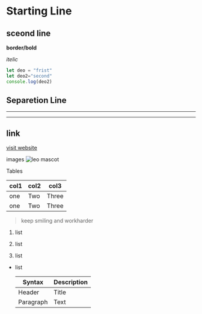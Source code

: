 # Starting Line
## sceond line

**border/bold**

_itelic_

```Javascript
let deo = "frist"
let deo2="second"
console.log(deo2)
```

## Separetion Line

***
---
## link
[visit website](google.com"leo")

images
 ![leo mascot](https://learncodeonline.in/mascot.png)

 Tables

   | col1 | col2 | col3 |
   | ---- | ---- |----  |
   | one | Two | Three |
   | one | Two | Three |

>keep smiling and workharder

 1. list

1. list 

 1. list

- list 

    | Syntax | Description |
    | ----------| ----------- |
    | Header | Title |
    | Paragraph | Text |